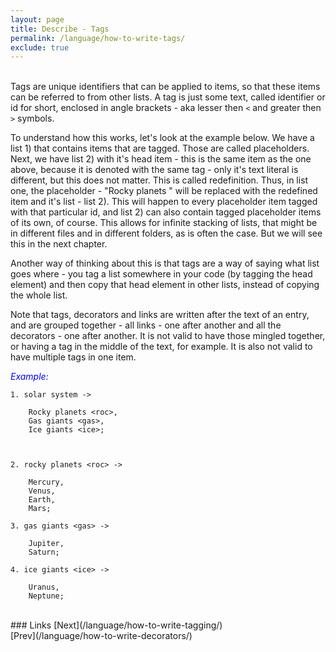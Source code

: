 ```yaml
---
layout: page
title: Describe - Tags
permalink: /language/how-to-write-tags/
exclude: true
---
```

<br>Tags are unique identifiers that can be applied to items, so that these items can be referred to from other lists. A tag is just some text, called identifier or id for short, enclosed in angle brackets - aka lesser then ```<``` and greater then ```>``` symbols.

To understand how this works, let's look at the example below. We have a list 1) that contains items that are tagged. Those are called placeholders. Next, we have list 2) with it's head item - this is the same item as the one above, because it is denoted with the same tag - only it's text literal is different, but this does not matter. This is called redefinition. Thus, in list one, the placeholder - "Rocky planets " will be replaced with the redefined item and it's list - list 2). This will happen to every placeholder item tagged with that particular id, and list 2) can also contain tagged placeholder items of its own, of course. This allows for infinite stacking of lists, that might be in different files and in different folders, as is often the case. But we will see this in the next chapter.

Another way of thinking about this is that tags are a way of saying what list goes where - you tag a list somewhere in your code (by tagging the head element) and then copy that head element in other lists, instead of copying the whole list.

Note that tags, decorators and links are written after the text of an entry, and are grouped together - all links - one after another and all the decorators - one after another. It is not valid to have those mingled together, or having a tag in the middle of the text, for example. It is also not valid to have multiple tags in one item.

<span style="color:blue">_Example:_</span>
```
1. solar system ->

	Rocky planets <roc>,
	Gas giants <gas>,
	Ice giants <ice>;



2. rocky planets <roc> ->

	Mercury,
	Venus,
	Earth,
	Mars;

3. gas giants <gas> ->

	Jupiter,
	Saturn;

4. ice giants <ice> ->

	Uranus,
	Neptune;
```

<br>
### Links
[Next](/language/how-to-write-tagging/)<br>
[Prev](/language/how-to-write-decorators/)
